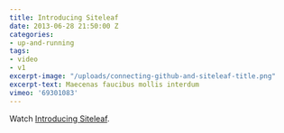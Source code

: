 ```yaml
---
title: Introducing Siteleaf
date: 2013-06-28 21:50:00 Z
categories:
- up-and-running
tags:
- video
- v1
excerpt-image: "/uploads/connecting-github-and-siteleaf-title.png"
excerpt-text: Maecenas faucibus mollis interdum
vimeo: '69301083'
---
```


Watch <a href="http://vimeo.com/69301083">Introducing Siteleaf</a>.

